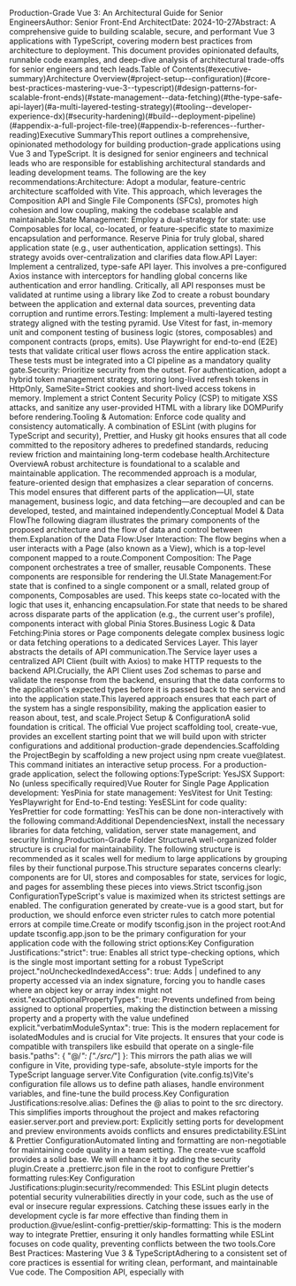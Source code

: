 Production-Grade Vue 3: An Architectural Guide for Senior EngineersAuthor: Senior Front-End ArchitectDate: 2024-10-27Abstract: A comprehensive guide to building scalable, secure, and performant Vue 3 applications with TypeScript, covering modern best practices from architecture to deployment. This document provides opinionated defaults, runnable code examples, and deep-dive analysis of architectural trade-offs for senior engineers and tech leads.Table of Contents(#executive-summary)Architecture Overview(#project-setup--configuration)(#core-best-practices-mastering-vue-3--typescript)(#design-patterns-for-scalable-front-ends)(#state-management--data-fetching)(#the-type-safe-api-layer)(#a-multi-layered-testing-strategy)(#tooling--developer-experience-dx)(#security-hardening)(#build--deployment-pipeline)(#appendix-a-full-project-file-tree)(#appendix-b-references--further-reading)Executive SummaryThis report outlines a comprehensive, opinionated methodology for building production-grade applications using Vue 3 and TypeScript. It is designed for senior engineers and technical leads who are responsible for establishing architectural standards and leading development teams. The following are the key recommendations:Architecture: Adopt a modular, feature-centric architecture scaffolded with Vite. This approach, which leverages the Composition API and Single File Components (SFCs), promotes high cohesion and low coupling, making the codebase scalable and maintainable.State Management: Employ a dual-strategy for state: use Composables for local, co-located, or feature-specific state to maximize encapsulation and performance. Reserve Pinia for truly global, shared application state (e.g., user authentication, application settings). This strategy avoids over-centralization and clarifies data flow.API Layer: Implement a centralized, type-safe API layer. This involves a pre-configured Axios instance with interceptors for handling global concerns like authentication and error handling. Critically, all API responses must be validated at runtime using a library like Zod to create a robust boundary between the application and external data sources, preventing data corruption and runtime errors.Testing: Implement a multi-layered testing strategy aligned with the testing pyramid. Use Vitest for fast, in-memory unit and component testing of business logic (stores, composables) and component contracts (props, emits). Use Playwright for end-to-end (E2E) tests that validate critical user flows across the entire application stack. These tests must be integrated into a CI pipeline as a mandatory quality gate.Security: Prioritize security from the outset. For authentication, adopt a hybrid token management strategy, storing long-lived refresh tokens in HttpOnly, SameSite=Strict cookies and short-lived access tokens in memory. Implement a strict Content Security Policy (CSP) to mitigate XSS attacks, and sanitize any user-provided HTML with a library like DOMPurify before rendering.Tooling & Automation: Enforce code quality and consistency automatically. A combination of ESLint (with plugins for TypeScript and security), Prettier, and Husky git hooks ensures that all code committed to the repository adheres to predefined standards, reducing review friction and maintaining long-term codebase health.Architecture OverviewA robust architecture is foundational to a scalable and maintainable application. The recommended approach is a modular, feature-oriented design that emphasizes a clear separation of concerns. This model ensures that different parts of the application—UI, state management, business logic, and data fetching—are decoupled and can be developed, tested, and maintained independently.Conceptual Model & Data FlowThe following diagram illustrates the primary components of the proposed architecture and the flow of data and control between them.Explanation of the Data Flow:User Interaction: The flow begins when a user interacts with a Page (also known as a View), which is a top-level component mapped to a route.Component Composition: The Page component orchestrates a tree of smaller, reusable Components. These components are responsible for rendering the UI.State Management:For state that is confined to a single component or a small, related group of components, Composables are used. This keeps state co-located with the logic that uses it, enhancing encapsulation.For state that needs to be shared across disparate parts of the application (e.g., the current user's profile), components interact with global Pinia Stores.Business Logic & Data Fetching:Pinia stores or Page components delegate complex business logic or data fetching operations to a dedicated Services Layer. This layer abstracts the details of API communication.The Service layer uses a centralized API Client (built with Axios) to make HTTP requests to the backend API.Crucially, the API Client uses Zod schemas to parse and validate the response from the backend, ensuring that the data conforms to the application's expected types before it is passed back to the service and into the application state.This layered approach ensures that each part of the system has a single responsibility, making the application easier to reason about, test, and scale.Project Setup & ConfigurationA solid foundation is critical. The official Vue project scaffolding tool, create-vue, provides an excellent starting point that we will build upon with stricter configurations and additional production-grade dependencies.Scaffolding the ProjectBegin by scaffolding a new project using npm create vue@latest. This command initiates an interactive setup process. For a production-grade application, select the following options:TypeScript: YesJSX Support: No (unless specifically required)Vue Router for Single Page Application development: YesPinia for state management: YesVitest for Unit Testing: YesPlaywright for End-to-End testing: YesESLint for code quality: YesPrettier for code formatting: YesThis can be done non-interactively with the following command:Additional DependenciesNext, install the necessary libraries for data fetching, validation, server state management, and security linting.Production-Grade Folder StructureA well-organized folder structure is crucial for maintainability. The following structure is recommended as it scales well for medium to large applications by grouping files by their functional purpose.This structure separates concerns clearly: components are for UI, stores and composables for state, services for logic, and pages for assembling these pieces into views.Strict tsconfig.json ConfigurationTypeScript's value is maximized when its strictest settings are enabled. The configuration generated by create-vue is a good start, but for production, we should enforce even stricter rules to catch more potential errors at compile time.Create or modify tsconfig.json in the project root:And update tsconfig.app.json to be the primary configuration for your application code with the following strict options:Key Configuration Justifications:"strict": true: Enables all strict type-checking options, which is the single most important setting for a robust TypeScript project."noUncheckedIndexedAccess": true: Adds | undefined to any property accessed via an index signature, forcing you to handle cases where an object key or array index might not exist."exactOptionalPropertyTypes": true: Prevents undefined from being assigned to optional properties, making the distinction between a missing property and a property with the value undefined explicit."verbatimModuleSyntax": true: This is the modern replacement for isolatedModules and is crucial for Vite projects. It ensures that your code is compatible with transpilers like esbuild that operate on a single-file basis."paths": { "@/*": ["./src/*"] }: This mirrors the path alias we will configure in Vite, providing type-safe, absolute-style imports for the TypeScript language server.Vite Configuration (vite.config.ts)Vite's configuration file allows us to define path aliases, handle environment variables, and fine-tune the build process.Key Configuration Justifications:resolve.alias: Defines the @ alias to point to the src directory. This simplifies imports throughout the project and makes refactoring easier.server.port and preview.port: Explicitly setting ports for development and preview environments avoids conflicts and ensures predictability.ESLint & Prettier ConfigurationAutomated linting and formatting are non-negotiable for maintaining code quality in a team setting. The create-vue scaffold provides a solid base. We will enhance it by adding the security plugin.Create a .prettierrc.json file in the root to configure Prettier's formatting rules:Key Configuration Justifications:plugin:security/recommended: This ESLint plugin detects potential security vulnerabilities directly in your code, such as the use of eval or insecure regular expressions. Catching these issues early in the development cycle is far more effective than finding them in production.@vue/eslint-config-prettier/skip-formatting: This is the modern way to integrate Prettier, ensuring it only handles formatting while ESLint focuses on code quality, preventing conflicts between the two tools.Core Best Practices: Mastering Vue 3 & TypeScriptAdhering to a consistent set of core practices is essential for writing clean, performant, and maintainable Vue code. The Composition API, especially with <script setup>, provides a powerful and ergonomic foundation.The <script setup> ParadigmThe <script setup> syntax is the recommended approach for using the Composition API in Single File Components (SFCs). It offers significant advantages :Conciseness: Less boilerplate compared to the standard setup() function. Variables, imports, and functions are directly available to the template.Performance: The template is compiled into a render function within the same scope, avoiding the performance overhead of a this proxy.Type Safety: Enables superior type inference and allows for declaring props and emits using pure TypeScript syntax.A well-structured <script setup> block enhances readability. Follow this conventional order:This logical grouping—from dependencies to state, derivations, side effects, and actions—makes components predictable and easier to navigate.TypeScript Strictness and Advanced TypesLeverage TypeScript's advanced features to model your data and state more accurately:as const: Use for creating readonly types from object literals or arrays. This is useful for defining constants that should never be mutated.satisfies: A powerful operator that allows you to validate that an expression matches a certain type without changing the resulting type of that expression. This is excellent for ensuring an object conforms to a general type while preserving its specific literal type.Discriminated Unions: The best way to model state that can be one of several distinct shapes, often used for state machines.Reactivity Deep DiveVue's reactivity system is powerful but has nuances that can lead to performance issues or bugs if misunderstood.ref vs. reactiveref<T>: Creates a reactive "box" that can hold any value type (string, number, object, etc.). The value is accessed and mutated via the .value property.reactive<T>(): Only works for object types (objects, arrays, Maps, Sets). It returns a reactive proxy of the object itself. Properties are accessed directly.Opinionated Best Practice: Prefer ref for all reactive state, including objects.While reactive may seem more ergonomic for objects because it avoids .value, it has significant pitfalls that make ref a safer and more consistent choice :Loss of Reactivity on Reassignment: You cannot replace an entire reactive object, as this breaks the reactive connection for any existing references to it. A ref can be reassigned at will (myRef.value = newObject).Loss of Reactivity on Destructuring: Destructuring properties from a reactive object disconnects them from the source, causing them to lose reactivity. This is a common source of bugs. ref does not have this issue as you are always working with the ref object itself.Shallow vs. Deep ReactivityBy default, both ref and reactive create deep reactive objects. For large, complex objects or data from external libraries where deep reactivity is unnecessary and computationally expensive, use their shallow counterparts:shallowRef: Only the .value assignment is tracked. The inner value of the object is not made reactive. This is ideal for large, immutable data structures. To trigger an update, you must replace the entire .value.shallowReactive: Only the root-level properties of the object are reactive. Nested objects are not converted into proxies.computed for DerivationsAlways use computed properties for state that is derived from other reactive sources. They are declaratively defined, automatically cached based on their dependencies, and only re-evaluate when a dependency changes. This is far more efficient and readable than manually updating state in a watch callback.watch vs. watchEffectChoose the right tool for observing reactive changes:watch: Use when you need to:Observe a specific data source.Access both the previous and current values.Control when the watcher runs (e.g., with lazy: true).watchEffect: Use when you need to:Run a side effect that reactively depends on multiple sources.Let Vue track the dependencies automatically.Run the effect immediately upon creation.watchEffect is simpler for effects that track multiple dependencies, while watch provides more fine-grained control.Design Patterns for Scalable Front-EndsApplying established design patterns provides a shared vocabulary and proven solutions to common architectural problems. Within the context of Vue 3's Composition API, these patterns are often implemented in a more functional and flexible manner.Composable Functions (The "Hook" Pattern)Composables are the primary pattern for encapsulating and reusing stateful logic in Vue 3, effectively replacing Vue 2's mixins. A composable is simply a function that uses Composition API functions (ref, computed, onMounted, etc.) and returns state and methods.When/Why: Use a composable whenever you have logic that you want to reuse across multiple components. This could be for fetching data, tracking browser state (like window size), or managing a form.Container/Presentational PatternThis classic pattern separates components into two distinct roles to improve reusability and separation of concerns :Presentational (Dumb) Components: Concerned with how things look. They receive data via props and emit events. They have no knowledge of where the data comes from or how it is mutated.Container (Smart) Components: Concerned with how things work. They manage state, fetch data, and contain the business logic.Modern Implementation with Composables: In Vue 3, the "Container" is often not a component but a composable. A page or view component uses one or more composables to manage logic and data, and then passes that data as props to purely presentational child components. This achieves the same separation with less boilerplate and greater reusability of the logic.Repository/Adapter PatternThis pattern abstracts the data source from the application's business logic. The application interacts with a generic Repository interface, while concrete implementations handle the specifics of communicating with a REST API, GraphQL, localStorage, or a mock data source.When/Why: Use this pattern when you want to decouple your application from a specific data-fetching technology or when you need to support multiple data sources. It is invaluable for testing, as you can easily swap the real API repository with a mock implementation.State Machine PatternFor complex UI components with multiple, mutually exclusive states (e.g., idle, loading, success, error, editing), a state machine is superior to a collection of boolean flags (isLoading, isError, etc.). It prevents impossible states and makes logic more explicit and predictable.When/Why: Use a state machine for components like multi-step wizards, complex forms, or data loaders that have distinct, finite states and well-defined transitions between them. XState is the industry-standard library for implementing state machines and integrates well with Vue.Strategy PatternThis behavioral pattern enables selecting an algorithm at runtime. It defines a family of algorithms, encapsulates each one, and makes them interchangeable.When/Why: Use this when you have multiple ways to perform a task and want to switch between them dynamically. For example, a data visualization component might accept different rendering "strategies" (e.g., render as a table, render as a bar chart) that can be swapped by the user.Facade PatternA Facade provides a simplified, unified interface to a more complex subsystem. It hides the underlying complexity and makes the subsystem easier to use.When/Why: Use a Facade when you have a complex set of underlying APIs or services that you want to expose to the rest of the application through a simple, single entry point. A useNotifications composable that abstracts away different types of UI notifications (toasts, modals, alerts) is a perfect example.Observer/Event Bus PatternThis pattern allows objects to subscribe to and receive notifications about events. In Vue, it's used for communication between components that are not directly related via parent-child props/emits.When/Why: While a global event bus was common in Vue 2, it is now often considered an anti-pattern as it can make data flow difficult to trace. For most cross-component communication, Pinia is the preferred solution. However, for decoupled systems where you want to broadcast events without creating state dependencies (e.g., analytics, logging), a lightweight, typed event bus can be appropriate. VueUse's useEventBus is a modern, composable-based implementation that is recommended for these limited use cases.State Management & Data FetchingEffective state management is a cornerstone of a scalable application. Our recommended strategy provides a clear mental model for deciding where state should live, balancing encapsulation with accessibility.The "Local vs. Shared" State StrategyThe core principle is to use the right tool for the job, based on the scope and lifetime of the state:Local/Feature State with Composables: Use composables for state that is tightly coupled to a specific component or feature. Each component instance that uses the composable gets its own isolated state. This is the default and preferred approach as it promotes encapsulation and is more performant.Use Cases: UI state (e.g., isModalOpen), form data, and data fetched for a specific view that is not needed elsewhere.Global/Shared State with Pinia: Use Pinia for state that is truly global and needs to be accessed and modified by multiple, unrelated components across the application. Pinia provides a single source of truth, DevTools integration, and robust TypeScript support.Use Cases: Authenticated user data, shopping cart contents, application-wide settings (e.g., theme).This strategy prevents the common pitfalls of over-using a global store for trivial UI state or resorting to complex prop-drilling for state that needs to be shared across a few components.Implementing Fully-Typed Pinia StoresPinia stores should be defined using the "setup store" syntax, as it aligns with the Composition API mental model. This involves using ref() for state, computed() for getters, and functions for actions.Advanced Data Fetching with TanStack Query (Vue Query)While Pinia is excellent for client state, server state (data fetched from an API) has different characteristics: it's asynchronous, can become stale, and is stored remotely. TanStack Query (Vue Query) is a purpose-built library for managing server state.When/Why: Use Vue Query for any data fetching that would benefit from caching, automatic refetching, and streamlined loading/error state management. It dramatically simplifies data-fetching logic and improves user experience by keeping data fresh.Here is a composable that uses Vue Query to fetch user data:This composable handles caching (keyed by ['user', userId]), loading and error states, and will automatically refetch data based on its configuration, all with minimal boilerplate.The Type-Safe API LayerA type-safe API layer is the bedrock of a reliable front-end application. It acts as a protective boundary, ensuring that data from external sources is validated and conforms to the application's types before it enters the state management system. This layer consists of a centralized Axios client and runtime validators using Zod.Designing a Centralized API ServiceCentralize all API-related configuration in a single module. This makes it easy to manage base URLs, headers, and other settings.Configuring Axios InterceptorsInterceptors allow you to run code globally for every request or response. This is the perfect place to handle authentication tokens and global error handling.Integrating Zod for Runtime ValidationTypeScript provides compile-time type safety, but it offers no protection against malformed data from an API at runtime. An API could change its contract, sending a string where a number is expected. This is where Zod is indispensable. It validates the actual data as it arrives, creating a truly robust application boundary.We can create schemas that define the expected shape of our data and then infer TypeScript types directly from them, ensuring our validators and types are never out of sync.Now, we can use this schema in our repository/service layer to parse and validate the API response:If the data received from the API does not match the UserSchema, Zod will throw a detailed error, which can be caught and handled gracefully, preventing corrupted data from ever reaching your application's state.UI/UX FoundationsA robust application must also provide a seamless and accessible user experience. This involves a well-structured routing system, adherence to accessibility standards, support for internationalization, and reliable forms.Routing with Vue Router 4Vue Router is the official routing library for Vue. A production setup should prioritize performance and security.Key Practices:Route-level Code Splitting: Use dynamic import() to lazy-load route components. This splits the application into smaller chunks that are only loaded when the user navigates to that route, dramatically improving initial page load time.Authentication Guards: Use router.beforeEach to implement global navigation guards. By checking route meta fields, you can protect routes that require authentication.Accessibility (a11y)Accessibility is not an optional feature; it is a core requirement for building inclusive web applications.Key Practices:Semantic HTML: Use HTML elements for their intended purpose (<nav>, <main>, <button>). This provides a meaningful structure for assistive technologies.WAI-ARIA Attributes: Enhance dynamic components with ARIA roles and attributes. For example, use role="dialog" and aria-modal="true" for modals, and aria-live="polite" for regions that display status updates.Focus Management: Programmatically manage focus to guide users. When a modal opens, focus should move to an element inside it. When it closes, focus should return to the element that opened it.Internationalization (i18n)For applications serving a global audience, vue-i18n is the standard library for internationalization.Key Practices:Typed Messages: Define your translation keys and message schemas in TypeScript. This provides autocompletion and compile-time checks, preventing typos and making maintenance easier.Lazy-load Locales: Load translation files dynamically to avoid bloating the initial application bundle.Forms & ValidationRobust form handling requires a combination of a form management library and a validation schema library.Recommended Stack: Vee-Validate for form state management and Zod for schema-based validation. This combination provides a fully type-safe and declarative way to build complex forms.Performance OptimizationWhile Vue 3 is fast by default, large-scale applications require conscious optimization efforts to ensure a smooth user experience. This involves strategies for efficient loading, rendering, and caching.Code-Splitting StrategiesCode splitting is the most impactful performance optimization for reducing initial load times. It breaks the application bundle into smaller chunks that are loaded on demand.Route-Level Splitting: As shown in the Vue Router section, lazy-loading routes is the primary method of code splitting. This ensures users only download the code for the page they are visiting.Component-Level Splitting: For components that are not immediately visible or are conditionally rendered (e.g., modals, complex popovers), use defineAsyncComponent. This creates a separate chunk for the component, which is only fetched when the component is about to be rendered.Caching MechanismsCaching prevents redundant work, both in the browser and on the server.<KeepAlive> Component Caching: Use the built-in <KeepAlive> component to cache component instances in memory. When a user navigates away from a kept-alive component and then returns, its state is preserved, and it does not need to be re-created. This is particularly useful for multi-tab interfaces or forms that should retain user input.Note: Components to be included must have an explicit name option.v-memo Directive: For fine-grained performance tuning, v-memo can be used to memoize a part of the template. It takes a dependency array and will only re-render the element if a dependency has changed. This is a micro-optimization and should only be used when a specific performance bottleneck has been identified, such as in a large v-for list.HTTP Caching: Configure your production web server (e.g., Nginx) to send appropriate Cache-Control headers.Hashed Assets (/assets/index-a1b2c3d4.js): These files have unique names based on their content. They can be cached aggressively and immutably for a long period (e.g., 1 year).index.html: This file is the entry point and should not be cached (no-cache) to ensure users always fetch the latest version, which will reference the new hashed assets upon deployment.Identifying and Mitigating Reactivity PitfallsOver-reactivity can be a source of performance issues.Avoid Deep Reactivity for Large Objects: As mentioned, use shallowRef for large, immutable data structures to prevent Vue from traversing and making every nested property reactive.Profile with Vue DevTools: The Vue DevTools extension includes a Performance tab that allows you to profile component render times and track reactivity updates. This is the primary tool for diagnosing performance bottlenecks in your components.A Multi-Layered Testing StrategyA comprehensive testing strategy is essential for building reliable software. It provides a safety net for refactoring, prevents regressions, and documents the application's behavior. We recommend a balanced approach that combines unit, component, and end-to-end tests.Unit Testing (Vitest)Unit tests focus on the smallest pieces of logic in isolation, such as individual functions in a composable or actions in a Pinia store. They should be fast and have no external dependencies (e.g., no network or DOM).Testing a Pinia Store:Component Testing (Vitest + Vue Test Utils)Component tests verify that a component renders correctly and behaves as expected based on its props and user interactions. They test the component's public contract (props, emits, slots) without testing its internal implementation details.Testing a Component's Props and Emits:End-to-End (E2E) Testing (Playwright)E2E tests simulate real user flows from start to finish in a real browser. They are the highest level of testing and should be reserved for critical application paths, such as login, registration, or a checkout process.Testing a Login Flow:Quality GatesIntegrate testing into your CI pipeline to act as a quality gate. Configure Vitest to enforce code coverage thresholds. If tests fail or coverage drops, the build should fail, preventing regressions from being merged.Tooling & Developer Experience (DX)A great developer experience is not a luxury; it is a key driver of productivity and code quality. Automating code standards and providing immediate feedback allows developers to focus on solving business problems.Linting & FormattingAs configured in the Project Setup section, ESLint and Prettier form the foundation of our automated code quality system.ESLint: Analyzes code to find and fix stylistic and programmatic errors.Prettier: An opinionated code formatter that enforces a consistent style.To run these tools manually, add scripts to your package.json:Automating with Git Hooks (Husky & lint-staged)Manually running linters is fallible. Automating these checks with Git hooks ensures that no substandard code enters the codebase. Husky makes it easy to manage Git hooks, and lint-staged allows us to run scripts only on files that are staged for a commit.Setup Steps:Install dev dependencies:Initialize Husky:This creates a .husky/ directory and adds a prepare script to package.json.Configure lint-staged: Add the following to your package.json:Create the pre-commit hook: This hook will run lint-staged before every commit.Now, every time a developer runs git commit, lint-staged will automatically format and lint the staged files. This simple automation dramatically improves code consistency and quality with zero ongoing effort from the team.Security HardeningWeb application security is a multi-faceted discipline. For a front-end application, the primary concerns are protecting user data, preventing unauthorized actions, and ensuring the integrity of the application itself.Supply Chain SecurityYour application is only as secure as its dependencies.Lock Dependencies: Always use npm ci in your CI/CD pipelines instead of npm install. This installs dependencies exactly as specified in package-lock.json, ensuring reproducible and predictable builds.Automated Vulnerability Scanning: Enable Dependabot or a similar service (like Snyk) on your repository. These tools automatically scan your dependencies for known vulnerabilities and create pull requests to upgrade them, making it easy to stay on top of security patches.Preventing DOM-based Cross-Site Scripting (DOMXSS)DOMXSS occurs when an attacker injects malicious scripts into the DOM, which are then executed by the browser. While Vue automatically escapes most content, dynamically rendering user-provided HTML with v-html is a significant risk.Best Practice: Never render HTML from an untrusted source without sanitizing it first. Use a well-vetted library like DOMPurify to strip out any potentially malicious content.Content Security Policy (CSP)CSP is a powerful, defense-in-depth security layer that tells the browser which sources of content are trusted. A strict CSP can prevent many types of injection attacks, including XSS.Implementation: CSP is typically delivered via an HTTP header from your server, but for static sites or for ease of setup, it can be added as a <meta> tag in your index.html.Trade-offs: A strict CSP for production is essential, but it can interfere with development tools like Vite's Hot Module Replacement (HMR). Therefore, it's common to have a more lenient policy for development.Example CSP for Production:Secure Authentication FlowsHow you store authentication tokens on the client-side has significant security implications. The two main options are localStorage and cookies.Trade-offs Table :Recommended Approach: The Hybrid FlowThe most secure approach combines the strengths of both methods to protect against both XSS and CSRF :Refresh Token: Store the long-lived refresh token in a secure, HttpOnly, SameSite=Strict cookie. The server sets this cookie upon login. It is inaccessible to JavaScript, protecting it from XSS.Access Token: Store the short-lived access token in memory within your application (e.g., in a Pinia store). This token is used to authenticate API requests. Because it is not persisted, it is less vulnerable to XSS, and because it must be manually attached to requests via an Authorization header, it is not vulnerable to CSRF.Token Refresh: When the access token expires, or on application load, a dedicated API endpoint (/refresh_token) is called. This endpoint reads the HttpOnly refresh token cookie, validates it, and returns a new access token.This flow provides a robust security posture for modern SPAs.Build & Deployment PipelineA fully automated build and deployment pipeline ensures that every change is consistently tested, built, and deployed, reducing manual errors and increasing velocity.Optimizing the Vite Production BuildVite's build command is powered by Rollup and is highly configurable. For production, you should enable source maps and consider advanced chunking strategies.Source Maps: Generating source maps (sourcemap: true) is crucial for production. These maps should be uploaded to your error tracking service (e.g., Sentry) but not publicly exposed. This allows you to debug production errors with fully de-minified stack traces.Containerization with DockerContainerizing your application with Docker provides a consistent and portable environment for deployment. A multi-stage build is the best practice for front-end applications, as it results in a small and secure final image.Dockerfile:.dockerignore:nginx.conf:This configuration builds the application in a Node.js environment and then copies only the static dist output into a lightweight Nginx container. The Nginx configuration serves the files and includes a try_files directive to correctly handle SPA routing.Continuous Integration (CI) with GitHub ActionsA CI pipeline automates the quality assurance process for every commit. The following workflow for GitHub Actions defines a sequence of jobs to lint, test, and build the application.Deployment StrategiesStatic Hosts (Vercel, Netlify): Ideal for simple deployments. Connect your GitHub repository, and these platforms will automatically run your build command and deploy the contents of the dist directory. You will need to configure their platform-specific settings to handle SPA routing (i.e., redirect all paths to index.html).Container Platforms (AWS ECS, Google Cloud Run, Fly.io): For more control and scalability, your CI pipeline can be extended to build the Docker image, push it to a container registry (like Docker Hub or GitHub Container Registry), and then trigger a deployment on one of these platforms. This approach is more complex but offers greater flexibility.Appendix A: Full Project File TreeAppendix B: References & Further Readingcreate-vue - GitHub - 2024-10-27 -  Vue Official Tooling Guide - vuejs.org - 2024-10-27 -  Vue Quick Start Guide - vuejs.org - 2024-10-27 -  Build a Vue 3 + TypeScript Dev Environment with Vite - lobotuerto.com - 2023-01-26 -  Using Vue with TypeScript - vuejs.org - 2024-10-27 -  Project folder structure gist - Plinio Naves - 2020-03-24 -  How to Structure Vue Projects - alexop.dev - 2024-06-12 -  Vue Style Guide (Strongly Recommended) - vuejs.org - 2024-10-27 -  Building Efficient Frontends: A Vue 3 Blueprint - Medium - 2023-10-25 - How to structure a large-scale Vue.js application - vueschool.io - 2022-05-19 -  Vite Features: TypeScript - vitejs.dev - 2024-10-27 -  eslint-plugin-vue User Guide - eslint.vuejs.org - 2024-10-27 -  ESLint and Prettier with Vite and Vue.js 3 - vueschool.io - 2022-01-03 -  Setting Up ESLint & Prettier in a Vue.js Project - redberry.international - 2022-09-15 -  Recommended ESLint and Prettier configuration for a Vue.js 3 project - pipo.blog - 2022-01-03 -  Reactivity Fundamentals - vuejs.org - 2024-10-27 -  Advanced Prototyping Techniques with Vue 3 Composition API - uxpin.com - 2025-09-25 -  Reactivity in Vue 3 - srcinnovations.com.au - 2024-02-26 -  Vue 3 Best Practices - medium.com - 2024-01-23 -  SFC <script setup> - vuejs.org - 2024-10-27 -  How do you structure/organize script setup blocks? - reddit.com - 2022-01-18 -  Vue 3 Best Practices: Write a Better Code - dev.to - 2022-12-25 -  The 101 Guide to Script Setup in Vue 3 - vuedose.tips - 2022-02-15 -  How do you organize your script in <script setup>? - github.com - 2022-10-19 -  Composables vs Pinia vs Provide/Inject - iamjeremie.me - 2025-01-13 -  Composables as State Management in Vue3 - fadamakis.com - 2024-02-12 -  State Management in Vue 3: Why You Should Try Out Pinia - tighten.com - 2023-04-12 -  Composables vs Pinia - reddit.com - 2023-09-25 -  When and How You Should use Vue 3 Composables - medium.com - 2023-12-12 -  Zod for Validation, Axios for Communication: A Perfect API Strategy - medium.com - 2024-04-12 -  How can I make Axios globally available in a Vue 3 application? - stackoverflow.com - 2024-09-04 -  TSConfig Option: strict - typescriptlang.org - 2024-10-27 -  Vue.js TypeScript Best Practices - cursor.directory - 2024-10-27 -  TSConfig Reference - typescriptlang.org - 2024-10-27 -  Strong Typing in Vue 3 with TypeScript: Best Practices - medium.com - 2024-06-21 -(https://medium.com/@vasanthancomrads/%EF%B8%8F-strong-typing-in-vue-3-with-typescript-best-practices-for-maintainability-e77e5474e06a) Reactivity API: Advanced - vuejs.org - 2024-10-27 -  The difference between shallowReactive and shallowRef in vue3? - stackoverflow.com - 2021-02-16 -  shallowRef vs ref in Vue - A deep dive - youtube.com - 2023-11-20 -(https://www.youtube.com/watch?v=HdDVfiHtWHE) Vue Composition API: watch vs watchEffect - when to use which? - reddit.com - 2022-11-11 -  Composition API FAQ - vuejs.org - 2024-10-27 -  Vue Composition API Pattern: Vue 3.5 and Practical Use Cases - dev.to - 2024-09-17 -  The Difference Between Composition, Composition API, and Composables in Vue 3 - fadamakis.com - 2024-01-22 -  Composables - patterns.dev - 2024-10-27 -  Composables - vuejs.org - 2024-10-27 -  The Container/Presentational Pattern with React and Vue - trpkovski.com - 2025-01-09 -  Container/Presentational Pattern - medium.com - 2024-09-18 -  Container/Presentational Pattern - patterns.dev - 2024-10-27 -  Smart and Dumb Components - Dan Abramov - 2015-12-11 -  Presentational vs container components in Vue? - reddit.com - 2022-04-18 -  Mastering Complex Component State with XState in React and Vue - leapcell.io - 2024-09-23 -  @xstate/vue - stately.ai - 2024-10-27 -  Vue 3, XState, and CSS Starter Kit - starter.dev - 2024-10-27 -  Manage Multi-step Forms in Vue with XState - mayashavin.com - 2024-09-19 -  API Management in Nuxt 3 with TypeScript - vuemastery.com - 2022-12-08 -  bloc-vue-3-clean-pattern - github.com - 2022-09-22 -  Nuxt 3 Repository Pattern - medium.com - 2023-04-10 -  Consuming APIs Using the Repository Pattern in Vue.js - medium.com - 2020-05-18 -  Mastering Vue 3 Composables: A Comprehensive Style Guide - alexop.dev - 2024-05-15 -  useEventBus - vueuse.org - 2024-10-27 -  Why and How to Create an Event Bus in VueJS 3 - inspector.dev - 2023-02-14 -  Strategy in TypeScript - refactoring.guru - 2024-10-27 -  JavaScript Strategy Design Pattern - dofactory.com - 2024-10-27 -  Strategy Method | JavaScript Design Pattern - geeksforgeeks.org - 2024-09-24 -  Facade Design Pattern - refactoring.guru - 2024-10-27 -  JavaScript Façade Design Pattern - dofactory.com - 2024-10-27 -  Facade design pattern | JavaScript design pattern - geeksforgeeks.org - 2024-09-24 -  WAI-ARIA basics - developer.mozilla.org - 2024-05-13 -(https://developer.mozilla.org/en-US/docs/Learn_web_development/Core/Accessibility/WAI-ARIA_basics) Accessibility - vuejs.org - 2024-10-27 -  Accessible Rich Internet Applications (ARIA) 1.3 - w3c.github.io - 2024-09-24 -  ARIA Authoring Practices Guide (APG) - w3.org - 2024-09-24 -(https://www.w3.org/WAI/ARIA/apg/) Best Practices for Accessibility in Vue & Nuxt - dev.to - 2024-08-24 -  WAI-ARIA Overview - w3.org - 2023-06-06 -(https://www.w3.org/WAI/standards-guidelines/aria/) Globalize Your Vue App: A Practical Guide to Vue 3 Internationalization - medium.com - 2023-12-14 -  Vue I18n - intlify.dev - 2024-10-27 -  TypeScript Support - vue-i18n.intlify.dev - 2024-10-27 -  File-based routing - unplugin-vue-router - 2024-10-27 -  Typed Routes - router.vuejs.org - 2024-10-27 -  Lazy Loading Routes in Vue Router - geeksforgeeks.org - 2024-09-24 -  Lazy Loading Routes - router.vuejs.org - 2024-10-27 -  Lazy Loading in Vue.js - medium.com - 2023-10-16 -  Navigation Guards - v3.router.vuejs.org - 2024-10-27 -  Navigation Guards - router.vuejs.org - 2024-10-27 -  Route Meta Fields - router.vuejs.org - 2024-10-27 -  Creating an Authentication Navigation Guard in Vue - dev.to - 2020-10-15 -  Code splitting in Vue.js - ditdot.hr - 2021-03-24 -  Optimizing Vue.js Apps in 2025: Lazy Loading, Tree Shaking & More - metadesignsolutions.com - 2025-01-01 -  Performance Optimization in Vue.js Apps: A Casual Guide - thodex.com - 2024-09-23 -  Performance - vuejs.org - 2024-10-27 -  Optimizing Vue 3 Performance: Best Practices and Pitfalls - medium.com - 2025-03-03 -  Caching Strategy for Vue + Rails API with Nginx - railsdrop.com - 2025-09-02 -  Understanding KeepAlive in Vue3 - skstory.online - 2024-09-22 -  Improving the performance of Vue 3 applications using v-memo and KeepAlive - thisdot.co - 2023-01-25 -  Vue 3 cache busting: The Cache Busting Blueprint - medium.com - 2024-01-28 -  Reactivity in Depth - vuejs.org - 2024-10-27 -  Is there any penalty using reactive rather than ref - laracasts.com - 2023-01-01 -  Vue 3 Cheat Sheet of the Dark Side (Part 1: Reactivity) - dev.to - 2022-12-18 -  Managing reactivity for complex nested objects in Vue3 - stackoverflow.com - 2024-03-05 -  Trying to understand Vue 3 reactivity in the  - reddit.com - 2023-12-25 -  Tracking down the root cause of unexpected reactivity in Vue 3 components - stackoverflow.com - 2024-09-18 -  Vue 3 Performance Directives: v-memo - vuejsfeed.com - 2022-03-21 -  Vue Test Utils Guide - test-utils.vuejs.org - 2024-10-27 -  Vue.js Testing with Vue Test Utils and Vitest - vueschool.io - 2025-01-29 -  Start Testing with Vitest: A Beginner's Guide - vueschool.io - 2024-02-14 -  Unit Testing Vue 3 Components with Vitest and Testing Library Part-1 - medium.com - 2025-05-20 -  Testing - vuejs.org - 2024-10-27 -  Component testing - playwright.dev - 2024-10-27 -  Component testing with Playwright: The basics - mayashavin.com - 2024-09-19 -  Husky - typicode.github.io - 2024-10-27 -  Git Hooks Made Easy with Husky: Auto-linting and Testing - medium.com - 2024-08-15 -  How to integrate husky, prettier etc in Vue project - medium.com - 2023-11-20 -  Content Security Policy - devexpress.com - 2024-08-22 -(https://docs.devexpress.com/XtraReports/404558/web-reporting/vue-reporting/content-security-policy) Working with CSP and Vite - stackademic.com - 2023-04-26 -  Vue Content Security Policy Guide: What It Is and How to Enable It - stackhawk.com - 2022-09-08 -  Security - vuejs.org - 2024-10-27 -  DOM Based XSS - owasp.org - 2024-10-27 -(https://owasp.org/www-community/attacks/DOM_Based_XSS) Cross-site Scripting (XSS) - owasp.org - 2024-10-27 -  Cross Site Scripting Prevention Cheat Sheet - owasp.org - 2024-10-27 -(https://cheatsheetseries.owasp.org/cheatsheets/Cross_Site_Scripting_Prevention_Cheat_Sheet.html) Cookies vs. Local Storage: What’s the Difference and When to Use Them? - permit.io - 2025-03-12 -  Local Storage vs Session Storage vs Cookies: A Detailed Comparison - stytch.com - 2024-09-23 -  Understanding Token Storage: Local Storage vs. HttpOnly Cookies - wisp.blog - 2024-09-23 -  Local Storage vs Cookies (Authentication Tokens) - reddit.com - 2019-08-23 -  Building for Production - vitejs.dev - 2024-10-27 -  Building for Production - v2.vitejs.dev - 2024-10-27 -  Build Options - vitejs.dev - 2024-10-27 -  Env Variables and Modes - vitejs.dev - 2024-10-27 -  Docker: Multi-stage build dockerfile vuejs - gist.github.com - 2019-12-05 -  Containerize a Vue.js Application - docker.com - 2024-10-27 -  Vue 3 CI/CD with Github Actions, Docker and Docker Swarm - youtube.com - 2023-08-27 -(https://www.youtube.com/watch?v=_1-p4825FRM) Vite Configuration - vitejs.dev - 2024-10-27 -  ESLint and Prettier with Vite and Vue.js 3 - vueschool.io - 2022-01-03 -  Vite Configuration - vitejs.dev - 2024-10-27 -  Zod for Validation, Axios for Communication: A Perfect API Strategy - medium.com - 2024-04-12 -  SFC <script setup> - vuejs.org - 2024-10-27 -  State Management in Vue 3: Why You Should Try Out Pinia - tighten.com - 2023-04-12 -  Zod for Validation, Axios for Communication: A Perfect API Strategy - medium.com - 2024-04-12 -  Why and How to Create an Event Bus in VueJS 3 - inspector.dev - 2023-02-14 -  @xstate/vue - stately.ai - 2024-10-27 -  API Management in Nuxt 3 with TypeScript - vuemastery.com - 2022-12-08 -  Why and How to Create an Event Bus in VueJS 3 - inspector.dev - 2023-02-14 -  Reactivity in Depth - vuejs.org - 2024-10-27 -  Navigation Guards - router.vuejs.org - 2024-10-27 -  KeepAlive - vuejs.org - 2024-10-27 -  Reactivity in Depth - vuejs.org - 2024-10-27 -  Unit Testing Vue 3 Components with Vitest and Testing Library Part-1 - medium.com - 2025-05-20 -  Component testing - playwright.dev - 2024-10-27 -  Git Hooks Made Easy with Husky: Auto-linting and Testing - medium.com - 2024-08-15 -  Vue Content Security Policy Guide: What It Is and How to Enable It - stackhawk.com - 2022-09-08 -  Security - vuejs.org - 2024-10-27 -  Understanding Token Storage: Local Storage vs. HttpOnly Cookies - wisp.blog - 2024-09-23 -  Building for Production - vitejs.dev - 2024-10-27 -  Containerize a Vue.js Application - docker.com - 2024-10-27 -  Unit Testing Vue 3 Components with Vitest and Testing Library Part-1 - medium.com - 2025-05-20 -  create-vue - GitHub - 2024-10-27 -  Vue Official Tooling Guide - vuejs.org - 2024-10-27 -  Vue Quick Start Guide - vuejs.org - 2024-10-27 -  Build a Vue 3 + TypeScript Dev Environment with Vite - lobotuerto.com - 2023-01-26 -  Using Vue with TypeScript - vuejs.org - 2024-10-27 -  Project folder structure gist - Plinio Naves - 2020-03-24 -  How to Structure Vue Projects - alexop.dev - 2024-06-12 -  Vue Style Guide (Strongly Recommended) - vuejs.org - 2024-10-27 -  Building Efficient